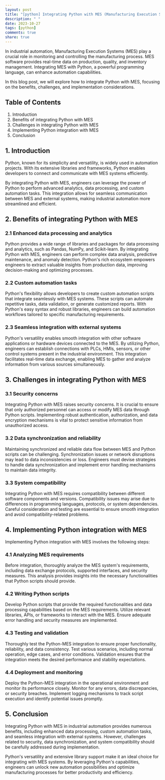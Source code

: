 ```yaml
---
layout: post
title: "[python] Integrating Python with MES (Manufacturing Execution System) in industrial automation"
description: " "
date: 2023-10-27
tags: [python]
comments: true
share: true
---
```


In industrial automation, Manufacturing Execution Systems (MES) play a crucial role in monitoring and controlling the manufacturing process. MES software provides real-time data on production, quality, and inventory management. Integrating MES with Python, a powerful programming language, can enhance automation capabilities.

In this blog post, we will explore how to integrate Python with MES, focusing on the benefits, challenges, and implementation considerations.

## Table of Contents
1. Introduction
2. Benefits of integrating Python with MES
3. Challenges in integrating Python with MES
4. Implementing Python integration with MES
5. Conclusion

## 1. Introduction

Python, known for its simplicity and versatility, is widely used in automation projects. With its extensive libraries and frameworks, Python enables developers to connect and communicate with MES systems efficiently.

By integrating Python with MES, engineers can leverage the power of Python to perform advanced analytics, data processing, and custom automation tasks. This integration allows for seamless communication between MES and external systems, making industrial automation more streamlined and efficient.

## 2. Benefits of integrating Python with MES

### 2.1 Enhanced data processing and analytics

Python provides a wide range of libraries and packages for data processing and analytics, such as Pandas, NumPy, and Scikit-learn. By integrating Python with MES, engineers can perform complex data analysis, predictive maintenance, and anomaly detection. Python's rich ecosystem empowers engineers to extract valuable insights from production data, improving decision-making and optimizing processes.

### 2.2 Custom automation tasks

Python's flexibility allows developers to create custom automation scripts that integrate seamlessly with MES systems. These scripts can automate repetitive tasks, data validation, or generate customized reports. With Python's easy syntax and robust libraries, engineers can build automation workflows tailored to specific manufacturing requirements.

### 2.3 Seamless integration with external systems

Python's versatility enables smooth integration with other software applications or hardware devices connected to the MES. By utilizing Python, engineers can establish connections with PLCs, HMIs, sensors, or other control systems present in the industrial environment. This integration facilitates real-time data exchange, enabling MES to gather and analyze information from various sources simultaneously.

## 3. Challenges in integrating Python with MES

### 3.1 Security concerns

Integrating Python with MES raises security concerns. It is crucial to ensure that only authorized personnel can access or modify MES data through Python scripts. Implementing robust authentication, authorization, and data encryption mechanisms is vital to protect sensitive information from unauthorized access.

### 3.2 Data synchronization and reliability

Maintaining synchronized and reliable data flow between MES and Python scripts can be challenging. Synchronization issues or network disruptions may lead to data inconsistencies or loss. Engineers must devise strategies to handle data synchronization and implement error handling mechanisms to maintain data integrity.

### 3.3 System compatibility

Integrating Python with MES requires compatibility between different software components and versions. Compatibility issues may arise due to differences in programming languages, protocols, or system dependencies. Careful consideration and testing are essential to ensure smooth integration and avoid compatibility-related problems.

## 4. Implementing Python integration with MES

Implementing Python integration with MES involves the following steps:

### 4.1 Analyzing MES requirements

Before integration, thoroughly analyze the MES system's requirements, including data exchange protocols, supported interfaces, and security measures. This analysis provides insights into the necessary functionalities that Python scripts should provide.

### 4.2 Writing Python scripts

Develop Python scripts that provide the required functionalities and data processing capabilities based on the MES requirements. Utilize relevant libraries, APIs, or frameworks to interact with the MES. Ensure adequate error handling and security measures are implemented.

### 4.3 Testing and validation

Thoroughly test the Python-MES integration to ensure proper functionality, reliability, and data consistency. Test various scenarios, including normal operation, edge cases, and error conditions. Validation ensures that the integration meets the desired performance and stability expectations.

### 4.4 Deployment and monitoring

Deploy the Python-MES integration in the operational environment and monitor its performance closely. Monitor for any errors, data discrepancies, or security breaches. Implement logging mechanisms to track script execution and identify potential issues promptly.

## 5. Conclusion

Integrating Python with MES in industrial automation provides numerous benefits, including enhanced data processing, custom automation tasks, and seamless integration with external systems. However, challenges related to security, data synchronization, and system compatibility should be carefully addressed during implementation.

Python's versatility and extensive library support make it an ideal choice for integrating with MES systems. By leveraging Python's capabilities, engineers can unlock new automation possibilities and optimize manufacturing processes for better productivity and efficiency.